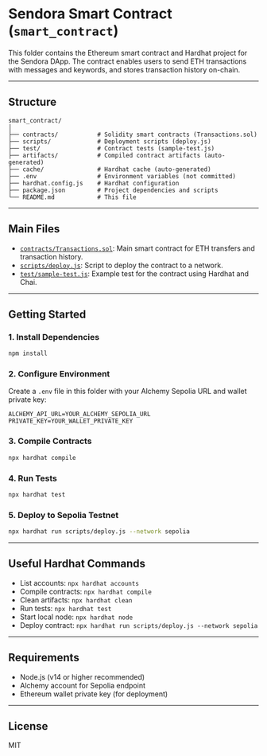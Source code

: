 # Sendora Smart Contract (`smart_contract`)

This folder contains the Ethereum smart contract and Hardhat project for the Sendora DApp. The contract enables users to send ETH transactions with messages and keywords, and stores transaction history on-chain.

---

## Structure

```
smart_contract/
│
├── contracts/           # Solidity smart contracts (Transactions.sol)
├── scripts/             # Deployment scripts (deploy.js)
├── test/                # Contract tests (sample-test.js)
├── artifacts/           # Compiled contract artifacts (auto-generated)
├── cache/               # Hardhat cache (auto-generated)
├── .env                 # Environment variables (not committed)
├── hardhat.config.js    # Hardhat configuration
├── package.json         # Project dependencies and scripts
└── README.md            # This file
```

---

## Main Files

- [`contracts/Transactions.sol`](contracts/Transactions.sol): Main smart contract for ETH transfers and transaction history.
- [`scripts/deploy.js`](scripts/deploy.js): Script to deploy the contract to a network.
- [`test/sample-test.js`](test/sample-test.js): Example test for the contract using Hardhat and Chai.

---

## Getting Started

### 1. Install Dependencies

```sh
npm install
```

### 2. Configure Environment

Create a `.env` file in this folder with your Alchemy Sepolia URL and wallet private key:

```
ALCHEMY_API_URL=YOUR_ALCHEMY_SEPOLIA_URL
PRIVATE_KEY=YOUR_WALLET_PRIVATE_KEY
```

### 3. Compile Contracts

```sh
npx hardhat compile
```

### 4. Run Tests

```sh
npx hardhat test
```

### 5. Deploy to Sepolia Testnet

```sh
npx hardhat run scripts/deploy.js --network sepolia
```

---

## Useful Hardhat Commands

- List accounts: `npx hardhat accounts`
- Compile contracts: `npx hardhat compile`
- Clean artifacts: `npx hardhat clean`
- Run tests: `npx hardhat test`
- Start local node: `npx hardhat node`
- Deploy contract: `npx hardhat run scripts/deploy.js --network sepolia`

---

## Requirements

- Node.js (v14 or higher recommended)
- Alchemy account for Sepolia endpoint
- Ethereum wallet private key (for deployment)

---

## License

MIT
